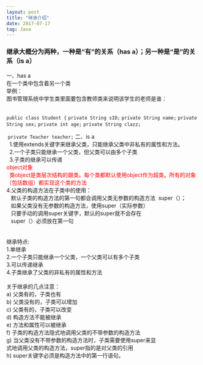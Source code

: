 ```yaml
---
layout: post
title: "继承介绍"
date: 2017-07-17   
tag: Java 
---
```




### 继承大概分为两种，一种是“有”的关系（has a）；另一种是“是”的关系（is a）<br>

一、has a<br>
 在一个类中包含着另一个类<br>
 举例：<br>
 图书管理系统中学生类里面要包含教师类来说明该学生的老师是谁：<br>
 <br>

`public class Student {`
`private String sID;`
`private String name;`
`private String sex;`
`private int age;`
`private String clazz;`

 `private Teacher teacher;`
二、is a<br>
  1.使用extends关键字来继承父类，只能继承父类中非私有的属性和方法。<br>
  2.一个子类只能继承一个父类，但父类可以由多个子类<br>
  3.子类的继承可以传递<br>
<font color="Red">object对象</font><br>
  <font color="Red">类object是类层次结构的跟类。每个类都默认使用object作为超类。所有的对象（包括数组）都实现这个类的方法</font><br>
 4.父类的构造方法在子类中的使用：<br>
   默认子类的构造方法的第一句都会调用父类无参数的构造方法  super（）；<br>
   如果父类没有无参数的构造方法，使用super（实际参数）<br>
   只要手动的调用super关键字，默认的super就不会存在<br>
   super（）必须放在第一句<br>
   <br>
<br>
继承特点:<br>
 1.单继承<br>
 2.一个子类只能继承一个父类，一个父类可以有多个子类<br>
 3.可以传递继承<br>
 4.子类继承了父类的非私有的属性和方法<br>
<br>
关于继承的几点注意：<br>
a) 父类有的，子类也有 <br>
b) 父类没有的，子类可以增加 <br>
c) 父类有的，子类可以改变 <br>
d) 构造方法不能被继承 <br>
e) 方法和属性可以被继承 <br>
f) 子类的构造方法隐式地调用父类的不带参数的构造方法 <br>
g) 当父类没有不带参数的构造方法时，子类需要使用super来显<br>
式地调用父类的构造方法，super指的是对父类的引用 <br>
h) super关键字必须是构造方法中的第一行语句。 <br>
<br>
<br>
<br>
